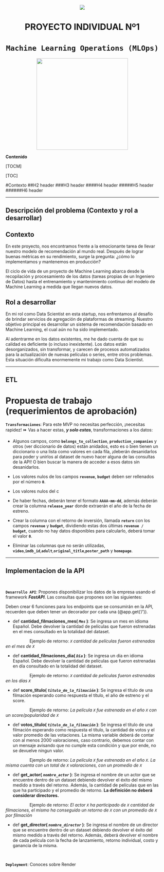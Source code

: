 <p align=center><img src=https://d31uz8lwfmyn8g.cloudfront.net/Assets/logo-henry-white-lg.png><p>

# <h1 align=center> **PROYECTO INDIVIDUAL Nº1** </h1>

# <h1 align=center>**`Machine Learning Operations (MLOps)`**</h1>

<p align="center">
<img src="https://user-images.githubusercontent.com/67664604/217914153-1eb00e25-ac08-4dfa-aaf8-53c09038f082.png"  height=300>
</p>


**Contenido**

[TOCM]

[TOC]

#Contexto
##H2 header
###H3 header
####H4 header
#####H5 header
######H6 header


<hr>  

## **Descripción del problema (Contexto y rol a desarrollar)**

## Contexto

En este proyecto, nos encontramos frente a la emocionante tarea de llevar nuestro modelo de recomendación al mundo real. Después de lograr buenas métricas en su rendimiento, surge la pregunta: ¿cómo lo implementamos y mantenemos en producción?

El ciclo de vida de un proyecto de Machine Learning abarca desde la recopilación y procesamiento de los datos (tareas propias de un Ingeniero de Datos) hasta el entrenamiento y mantenimiento continuo del modelo de Machine Learning a medida que llegan nuevos datos.


## Rol a desarrollar

En mi rol como Data Scientist en esta startup, nos enfrentamos al desafío de brindar servicios de agregación de plataformas de streaming. Nuestro objetivo principal es desarrollar un sistema de recomendación basado en Machine Learning, el cual aún no ha sido implementado.

Al adentrarme en los datos existentes, me he dado cuenta de que su calidad es deficiente (o incluso inexistente). Los datos están desorganizados, sin transformar, y carecen de procesos automatizados para la actualización de nuevas películas o series, entre otros problemas. Esta situación dificulta enormemente mi trabajo como Data Scientist.

<hr>  


## ETL
# Propuesta de trabajo (requerimientos de aprobación)

**`Transformaciones`**:  Para este MVP no necesitas perfección, ¡necesitas rapidez! ⏩ Vas a hacer estas, ***y solo estas***, transformaciones a los datos:


+ Algunos campos, como **`belongs_to_collection`**, **`production_companies`** y otros (ver diccionario de datos) están anidados, esto es o bien tienen un diccionario o una lista como valores en cada fila, ¡deberán desanidarlos para poder  y unirlos al dataset de nuevo hacer alguna de las consultas de la API! O bien buscar la manera de acceder a esos datos sin desanidarlos.

+ Los valores nulos de los campos **`revenue`**, **`budget`** deben ser rellenados por el número **`0`**.
  
+ Los valores nulos del c
+ De haber fechas, deberán tener el formato **`AAAA-mm-dd`**, además deberán crear la columna **`release_year`** donde extraerán el año de la fecha de estreno.

+ Crear la columna con el retorno de inversión, llamada **`return`** con los campos **`revenue`** y **`budget`**, dividiendo estas dos últimas **`revenue / budget`**, cuando no hay datos disponibles para calcularlo, deberá tomar el valor **`0`**.

+ Eliminar las columnas que no serán utilizadas, **`video`**,**`imdb_id`**,**`adult`**,**`original_title`**,**`poster_path`** y **`homepage`**.

<hr>  

## **Implementacion de la API**
<br/>

**`Desarrollo API`**:   Propones disponibilizar los datos de la empresa usando el framework ***FastAPI***. Las consultas que propones son las siguientes:

Deben crear 6 funciones para los endpoints que se consumirán en la API, recuerden que deben tener un decorador por cada una (@app.get(‘/’)).
  
+ def **cantidad_filmaciones_mes( *`Mes`* )**:
    Se ingresa un mes en idioma Español. Debe devolver la cantidad de películas que fueron estrenadas en el mes consultado en la totalidad del dataset.

&nbsp;&nbsp;&nbsp;&nbsp;&nbsp;&nbsp;&nbsp;&nbsp;&nbsp;&nbsp;&nbsp;&nbsp;&nbsp;&nbsp;&nbsp;&nbsp;&nbsp;&nbsp;&nbsp;&nbsp;Ejemplo de retorno: *`X` cantidad de películas fueron estrenadas en el mes de `X`*
         

+ def **cantidad_filmaciones_dia( *`Dia`* )**:
    Se ingresa un día en idioma Español. Debe devolver la cantidad de películas que fueron estrenadas en día consultado en la totalidad del dataset.

&nbsp;&nbsp;&nbsp;&nbsp;&nbsp;&nbsp;&nbsp;&nbsp;&nbsp;&nbsp;&nbsp;&nbsp;&nbsp;&nbsp;&nbsp;&nbsp;&nbsp;&nbsp;&nbsp;&nbsp;Ejemplo de retorno: *`X` cantidad de películas fueron estrenadas en los días `X`*

+ def **score_titulo( *`titulo_de_la_filmación`* )**:
    Se ingresa el título de una filmación esperando como respuesta el título, el año de estreno y el score.
    
&nbsp;&nbsp;&nbsp;&nbsp;&nbsp;&nbsp;&nbsp;&nbsp;&nbsp;&nbsp;&nbsp;&nbsp;&nbsp;&nbsp;&nbsp;&nbsp;&nbsp;&nbsp;&nbsp;&nbsp;Ejemplo de retorno: *La película `X` fue estrenada en el año `X` con un score/popularidad de `X`*

+ def **votos_titulo( *`titulo_de_la_filmación`* )**:
    Se ingresa el título de una filmación esperando como respuesta el título, la cantidad de votos y el valor promedio de las votaciones. La misma variable deberá de contar con al menos 2000 valoraciones, caso contrario, debemos contar con un mensaje avisando que no cumple esta condición y que por ende, no se devuelve ningun valor.
    
&nbsp;&nbsp;&nbsp;&nbsp;&nbsp;&nbsp;&nbsp;&nbsp;&nbsp;&nbsp;&nbsp;&nbsp;&nbsp;&nbsp;&nbsp;&nbsp;&nbsp;&nbsp;&nbsp;&nbsp;Ejemplo de retorno: *La película `X` fue estrenada en el año `X`. La misma cuenta con un total de `X` valoraciones, con un promedio de `X`*

+ def **get_actor( *`nombre_actor`* )**:
    Se ingresa el nombre de un actor que se encuentre dentro de un dataset debiendo devolver el éxito del mismo medido a través del retorno. Además, la cantidad de películas que en las que ha participado y el promedio de retorno. **La definición no deberá considerar directores.**
    
&nbsp;&nbsp;&nbsp;&nbsp;&nbsp;&nbsp;&nbsp;&nbsp;&nbsp;&nbsp;&nbsp;&nbsp;&nbsp;&nbsp;&nbsp;&nbsp;&nbsp;&nbsp;&nbsp;&nbsp;Ejemplo de retorno: *El actor `X` ha participado de `X` cantidad de filmaciones, el mismo ha conseguido un retorno de `X` con un promedio de `X` por filmación*

+ def **get_director( *`nombre_director`* )**:
    Se ingresa el nombre de un director que se encuentre dentro de un dataset debiendo devolver el éxito del mismo medido a través del retorno. Además, deberá devolver el nombre de cada película con la fecha de lanzamiento, retorno individual, costo y ganancia de la misma.



<br/>


**`Deployment`**: Conoces sobre Render 

<br/>
